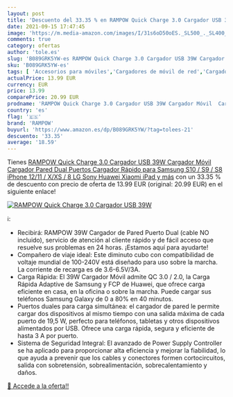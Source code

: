 ```yaml
---
layout: post
title: 'Descuento del 33.35 % en RAMPOW Quick Charge 3.0 Cargador USB 39W'
date: 2021-09-15 17:47:45
image: 'https://m.media-amazon.com/images/I/31s6oD50oES._SL500_._SL400_.jpg'
comments: true
category: ofertas
author: 'tole.es'
slug: 'B089GRK5YW-es RAMPOW Quick Charge 3.0 Cargador USB 39W Cargador Móvil...'
sku: 'B089GRK5YW-es'
tags: [ 'Accesorios para móviles','Cargadores de móvil de red','Cargadores para móviles','Comunicación móvil y accesorios','Electrónica','ipad','iphone','rampow', ]
actualPrice: 13.99 EUR
currency: EUR
price: 13.99
comparePrice: 20.99 EUR
prodname: 'RAMPOW Quick Charge 3.0 Cargador USB 39W Cargador Móvil  Cargador Pared Dual Puertos Cargador Rápido para Samsung S10 / S9 / S8  iPhone 12/11 / X/XS / 8  LG  Sony  Huawei  Xiaomi  iPad y más'
country: 'es'
flag: '🇪🇸'
brand: 'RAMPOW'
buyurl: 'https://www.amazon.es/dp/B089GRK5YW/?tag=tolees-21'
descuento: '33.35'
average: '18.59'
---
```


Tienes [RAMPOW Quick Charge 3.0 Cargador USB 39W Cargador Móvil  Cargador Pared Dual Puertos Cargador Rápido para Samsung S10 / S9 / S8  iPhone 12/11 / X/XS / 8  LG  Sony  Huawei  Xiaomi  iPad y más](https://www.amazon.es/dp/B089GRK5YW/?tag=tolees-21) con un 33.35 % de descuento con precio de oferta de 13.99 EUR (original: 20.99 EUR) en el siguiente enlace!

[![RAMPOW Quick Charge 3.0 Cargador USB 39W](https://m.media-amazon.com/images/I/31s6oD50oES._SL500_._SL400_.jpg)](https://www.amazon.es/dp/B089GRK5YW/?tag=tolees-21)

ℹ️:

- Recibirá: RAMPOW 39W Cargador de Pared Puerto Dual (cable NO incluido), servicio de atención al cliente rápido y de fácil acceso que resuelve sus problemas en 24 horas. ¡Estamos aquí para ayudarte!
- Compañero de viaje ideal: Este diminuto cubo con compatibilidad de voltaje mundial de 100-240V está diseñado para uso sobre la marcha. La corriente de recarga es de 3.6-6.5V/3A.
- Carga Rápida: El 39W Cargador Móvil admite QC 3.0 / 2.0, la Carga Rápida Adaptive de Samsung y FCP de Huawei, que ofrece carga eficiente en casa, en la oficina o sobre la marcha. Puede cargar sus teléfonos Samsung Galaxy de 0 a 80% en 40 minutos.
- Puertos duales para carga simultánea: el cargador de pared le permite cargar dos dispositivos al mismo tiempo con una salida máxima de cada puerto de 19,5 W, perfecto para teléfonos, tabletas y otros dispositivos alimentados por USB. Ofrece una carga rápida, segura y eficiente de hasta 3 A por puerto.
- Sistema de Seguridad Integral: El avanzado de Power Supply Controller se ha aplicado para proporcionar alta eficiencia y mejorar la fiabilidad, lo que ayuda a prevenir que los cables y conectores formen cortocircuitos, salida con sobretensión, sobrealimentación, sobrecalentamiento y daños.

[🛒 Accede a la oferta!!](https://www.amazon.es/dp/B089GRK5YW/?tag=tolees-21)
